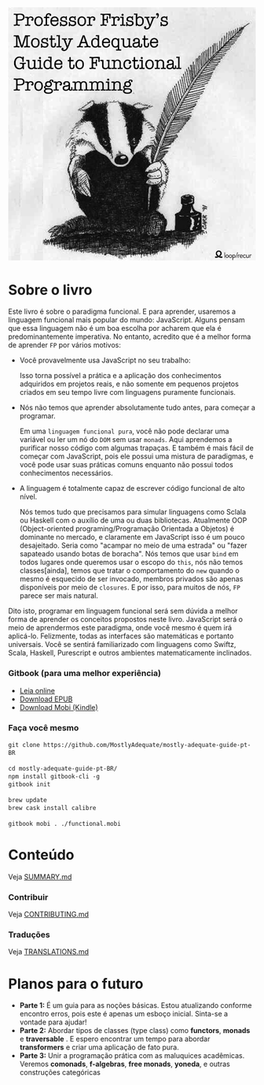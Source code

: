 <img src="images/cover.png"/>

# Sobre o livro


Este livro é sobre o paradigma funcional. E para aprender, usaremos a linguagem funcional mais popular do mundo: JavaScript. Alguns pensam que essa linguagem não é um boa escolha por acharem que ela é predominantemente imperativa. No entanto, acredito que é a melhor forma de aprender ``FP`` por vários motivos:

 * Você provavelmente usa JavaScript no seu trabalho:

    Isso torna possível a prática e a aplicação dos conhecimentos adquiridos em projetos reais, e não somente em pequenos projetos criados em seu tempo livre com linguagens puramente funcionais.

 * Nós não temos que aprender absolutamente tudo antes, para começar a programar.

    Em uma ``linguagem funcional pura``, você não pode declarar uma variável ou ler um nó do ``DOM`` sem usar ``monads``. Aqui aprendemos a purificar nosso código com algumas trapaças. E também é mais fácil de começar com JavaScript, pois ele possui uma mistura de paradigmas, e você pode usar suas práticas comuns enquanto não possui todos conhecimentos necessários.

 * A linguagem é totalmente capaz de escrever código funcional de alto nível.

    Nós temos tudo que precisamos para simular linguagens como Sclala ou Haskell com o auxílio de uma ou duas bibliotecas. Atualmente OOP (Object-oriented programing/Programação Orientada a Objetos) é dominante no mercado, e claramente em JavaScript isso é um pouco desajeitado. Seria como "acampar no meio de uma estrada" ou "fazer sapateado usando botas de boracha". Nós temos que usar ``bind`` em todos lugares onde queremos usar o escopo do ``this``, nós não temos classes[ainda], temos que tratar o comportamento do ``new`` quando o mesmo é esquecido de ser invocado, membros privados são apenas disponíveis por meio de ``closures``. E por isso, para muitos de nós, ``FP`` parece ser mais natural.

Dito isto, programar em linguagem funcional será sem dúvida a melhor forma de aprender os conceitos propostos neste livro. JavaScript será o meio de aprendermos este paradigma, onde você mesmo é quem irá aplicá-lo. Felizmente, todas as interfaces são matemáticas e portanto universais. Você se sentirá familiarizado com linguagens como Swiftz, Scala, Haskell, Purescript e outros ambientes matematicamente inclinados.

### Gitbook (para uma melhor experiência)

* [Leia online](http://drboolean.gitbooks.io/mostly-adequate-guide/)
* [Download EPUB](https://www.gitbook.com/download/epub/book/drboolean/mostly-adequate-guide)
* [Download Mobi (Kindle)](https://www.gitbook.com/download/mobi/book/drboolean/mostly-adequate-guide)

### Faça você mesmo

```
git clone https://github.com/MostlyAdequate/mostly-adequate-guide-pt-BR

cd mostly-adequate-guide-pt-BR/
npm install gitbook-cli -g
gitbook init

brew update
brew cask install calibre

gitbook mobi . ./functional.mobi
```

# Conteúdo

Veja [SUMMARY.md](SUMMARY.md)

### Contribuir

Veja [CONTRIBUTING.md](CONTRIBUTING-pt-BR.md)

### Traduções

Veja [TRANSLATIONS.md](TRANSLATIONS-pt-BR.md)


# Planos para o futuro

* **Parte 1:** É um guia para as noções básicas. Estou atualizando conforme encontro erros, pois este é apenas um esboço inicial. Sinta-se a vontade para ajudar!
* **Parte 2:** Abordar tipos de classes (type class) como **functors**, **monads** e **traversable**
. E espero encontrar um tempo para abordar **transformers** e criar uma aplicação de fato pura.
* **Parte 3:** Unir a programação prática com as maluquices acadêmicas. Veremos **comonads**, **f-algebras**, **free monads**, **yoneda**, e outras construções categóricas
